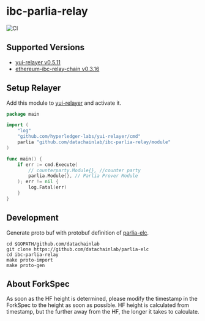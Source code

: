 # ibc-parlia-relay 

![CI](https://github.com/datachainlab/ibc-parlia-relay/workflows/CI/badge.svg?branch=main)

## Supported Versions
- [yui-relayer v0.5.11](https://github.com/hyperledger-labs/yui-relayer/releases/tag/v0.5.11)
- [ethereum-ibc-relay-chain v0.3.16](https://github.com/datachainlab/ethereum-ibc-relay-chain/releases/tag/v0.3.6)

## Setup Relayer

Add this module to [yui-relayer](https://github.com/hyperledger-labs/yui-relayer) and activate it.

```go
package main

import (
	"log"
	"github.com/hyperledger-labs/yui-relayer/cmd"
	parlia "github.com/datachainlab/ibc-parlia-relay/module"
)

func main() {
	if err := cmd.Execute(
		// counterparty.Module{}, //counter party
		parlia.Module{}, // Parlia Prover Module 
    ); err != nil {
		log.Fatal(err)
	}
}
```

## Development

Generate proto buf with protobuf definition of [parlia-elc](https://github.com/datachainlab/parlia-elc).

```
cd $GOPATH/github.com/datachainlab
git clone https://github.com/datachainlab/parlia-elc
cd ibc-parlia-relay
make proto-import
make proto-gen
```

## About ForkSpec

As soon as the HF height is determined, please modify the timestamp in the ForkSpec to the height as soon as possible.
HF height is calculated from timestamp, but the further away from the HF, the longer it takes to calculate.
